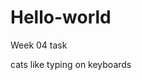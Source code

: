 # Hello-world
Week 04 task














































cats like typing on keyboards
